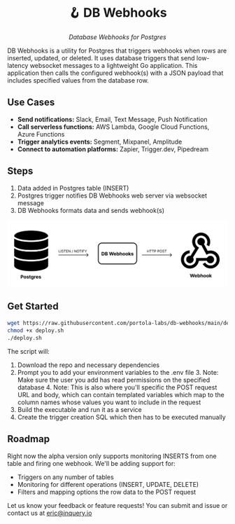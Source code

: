 <h1 align="center">🪝 DB Webhooks</h1> </h1>
<p align="center">
    <em>Database Webhooks for Postgres
</em>
</p>


DB Webhooks is a utility for Postgres that triggers webhooks when rows are inserted, updated, or deleted. It uses
database triggers that send low-latency websocket messages to a lightweight Go application. This application then calls
the configured webhook(s) with a JSON payload that includes specified values from the database row.

## Use Cases

* **Send notifications:** Slack, Email, Text Message, Push Notification
* **Call serverless functions:** AWS Lambda, Google Cloud Functions, Azure Functions
* **Trigger analytics events:** Segment, Mixpanel, Amplitude
* **Connect to automation platforms:** Zapier, Trigger.dev, Pipedream

## Steps

1. Data added in Postgres table (INSERT)
2. Postgres trigger notifies DB Webhooks web server via websocket message
3. DB Webhooks formats data and sends webhook(s)

![db-webhooks-flow.png](assets%2Fdb-webhooks-flow.png)

## Get Started

```bash
wget https://raw.githubusercontent.com/portola-labs/db-webhooks/main/deploy.sh
chmod +x deploy.sh
./deploy.sh
```

The script will:

1. Download the repo and necessary dependencies
2. Prompt you to add your environment variables to the .env file
   3. Note: Make sure the user you add has read permissions on the specified database
   4. Note: This is also where you'll specific the POST request URL and body, which can contain templated variables which map to
      the column names whose values you want to include in the request
3. Build the executable and run it as a service
4. Create the trigger creation SQL which then has to be executed manually

## Roadmap

Right now the alpha version only supports monitoring INSERTS from one table and firing one webhook. We'll be adding
support for:

- Triggers on any number of tables
- Monitoring for different operations (INSERT, UPDATE, DELETE)
- Filters and mapping options the row data to the POST request

Let us know your feedback or feature requests! You can submit and issue or contact us at eric@inquery.io